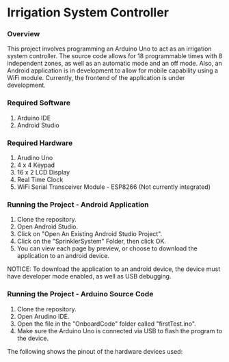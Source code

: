 # Irrigation System Controller

### Overview
This project involves programming an Arduino Uno to act as an irrigation system controller. The source code allows for 18 programmable times with 8 independent zones, 
as well as an automatic mode and an off mode. Also, an Android application is in development to allow for mobile capability using a WiFi module. Currently, the frontend
of the application is under development. 

### Required Software
1. Arduino IDE
2. Android Studio

### Required Hardware
1. Arudino Uno
2. 4 x 4 Keypad
3. 16 x 2 LCD Display
4. Real Time Clock
5. WiFi Serial Transceiver Module - ESP8266 (Not currently integrated)

### Running the Project - Android Application
1. Clone the repository.
2. Open Android Studio.
3. Click on "Open An Existing Android Studio Project".
4. Click on the "SprinklerSystem" Folder, then click OK.
5. You can view each page by preview, or choose to download the application to an android device. 

NOTICE: To download the application to an android device, the device must have developer mode enabled, as well as USB debugging. 

### Running the Project - Arduino Source Code
1. Clone the repository.
2. Open Arudino IDE.
3. Open the file in the "OnboardCode" folder called "firstTest.ino".
4. Make sure the Arduino Uno is connected via USB to flash the program to the device. 

The following shows the pinout of the hardware devices used:
